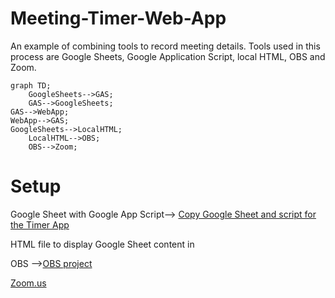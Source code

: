 # Meeting-Timer-Web-App
An example of combining tools to record meeting details. Tools used in this process are Google Sheets, Google Application Script, local HTML, OBS and Zoom.

```mermaid
graph TD;
    GoogleSheets-->GAS;
    GAS-->GoogleSheets;
GAS-->WebApp;
WebApp-->GAS;
GoogleSheets-->LocalHTML;
    LocalHTML-->OBS;
    OBS-->Zoom;
```

# Setup
Google Sheet with Google App Script--> [Copy Google Sheet and script for the Timer App](https://docs.google.com/spreadsheets/d/1YbaUzI7DMh1Orqz31gqL0c4pw2PeIC1uXLST0YoQpbw/copy)

HTML file to display Google Sheet content in 

OBS -->[OBS project](https://obsproject.com/)

[Zoom.us](https://zoom.us/)




